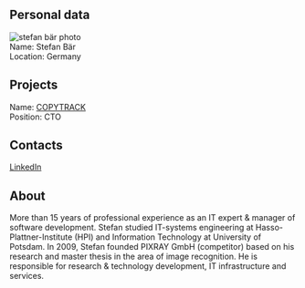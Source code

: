 ## Personal data
![stefan bär photo](photo/stefan_bär.jpg)  
Name:   Stefan Bär  
Location: Germany  
## Projects 
Name: [COPYTRACK](../projects/copytrack.md)  
Position: CTO   
## Contacts
[LinkedIn](https://www.linkedin.com/in/baerstefan/)    
## About
More than 15 years of professional experience as an IT expert & manager of software development. Stefan studied IT-systems engineering at Hasso-Plattner-Institute (HPI) and Information Technology at University of Potsdam. In 2009, Stefan founded PIXRAY GmbH (competitor) based on his research and master thesis in the area of image recognition. He is responsible for research & technology development, IT infrastructure and services.
